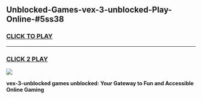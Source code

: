 
## Unblocked-Games-vex-3-unblocked-Play-Online-#5ss38
<h3>
<a href="https://premium.freeplayer.one?title=vex-3-unblocked&ref=27F">CLICK TO PLAY</a></h3>
<hr>

<h3>
<a href="https://premium.freeplayer.one?title=vex-3-unblocked&ref=27F">CLICK 2 PLAY</a>
  
</h3>

<a href="https://premium.freeplayer.one?title=vex-3-unblocked&ref=27F"><img src="https://clearcache.store/games.png"></a>


**vex-3-unblocked games unblocked: Your Gateway to Fun and Accessible Online Gaming**
